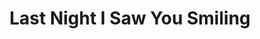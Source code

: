 ---
layout: "post"
title: "Last Night I Saw You Smiling"
page_id: 3
permalink: "/lnisys/"
image-left: "ALYSSIALOU_20-2.jpg"
image-left-size: 20%
image-left-fullscreen: 100%
image-left-repeat: repeat
image-center-caption: “Last Night I Saw You Smiling”, directed by Kavich Neang
caption-center-color: 00ff24
---
